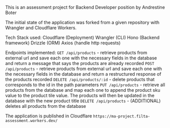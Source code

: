 This is an assessment project for Backend Developer position by Andrestine Boter

The initial state of the application was forked from a given repository with Wrangler and Cloudflare Workers.

Tech Stack used:
Cloudflare (Deployment)
Wrangler (CLI)
Hono (Backend framework)
Drizzle (ORM)
Axios (handle http requests)

Endpoints implemented:
`GET /api/products` - retrieve products from external url and save each one with the necessary fields in the database and return a message that says the products are already recorded
`POST /api/products` - retrieve products from external url and save each one with the necessary fields in the database and return a restructured response of the products recorded
`DELETE /api/products/:id` - delete products that corresponds to the id in the path parameters
`PUT /api/products` - retrieve all products from the database and map each one to append the product sku value to the product tile value. The products will then be updated in the database with the new product title
`DELETE /api/products` - (ADDITIONAL) deletes all products from the database

The application is published in Cloudflare
`https://ma-project.filta-assessment.workers.dev/`
